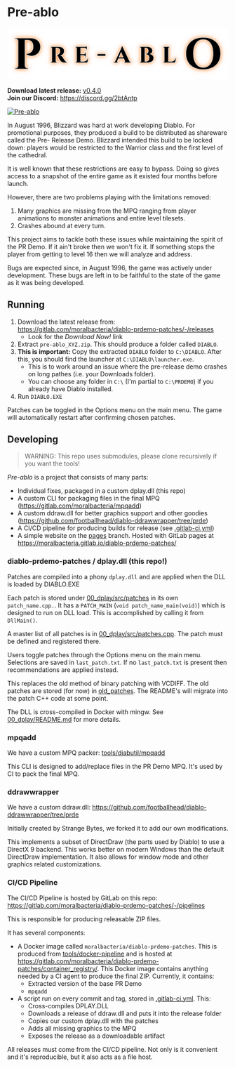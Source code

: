 # Pre-ablo

![Banner](_DOCS/banner.png)

**Download latest release:** [v0.4.0](https://gitlab.com/moralbacteria/diablo-prdemo-patches/-/releases)  
**Join our Discord:** https://discord.gg/2btAntp

<a href="https://www.moddb.com/mods/pre-ablo" title="View Pre-ablo on Mod DB" target="_blank"><img src="https://button.moddb.com/rating/medium/mods/46670.png" alt="Pre-ablo" /></a>

In August 1996, Blizzard was hard at work developing Diablo. For promotional
purposes, they produced a build to be distributed as shareware called the Pre-
Release Demo. Blizzard intended this build to be locked down: players would be
restricted to the Warrior class and the first level of the cathedral.

It is well known that these restrictions are easy to bypass. Doing so gives
access to a snapshot of the entire game as it existed four months before launch.

However, there are two problems playing with the limitations removed:

 1. Many graphics are missing from the MPQ ranging from player animations to
    monster animations and entire level tilesets.
 2. Crashes abound at every turn.

This project aims to tackle both these issues while maintaining the spirit of
the PR Demo. If it ain't broke then we won't fix it. If something stops the
player from getting to level 16 then we will analyze and address.

Bugs are expected since, in August 1996, the game was actively under
development. These bugs are left in to be faithful to the state of the game as
it was being developed.

## Running

 1. Download the latest release from: https://gitlab.com/moralbacteria/diablo-prdemo-patches/-/releases
      * Look for the _Download Now!_ link
 2. Extract `pre-ablo_XYZ.zip`. This should produce a folder called `DIABLO`.
 3. **This is important:** Copy the extracted `DIABLO` folder to `C:\DIABLO`. After this, you should find the launcher at `C:\DIABLO\launcher.exe`.
      * This is to work around an issue where the pre-release demo crashes on long pathes (i.e. your Downloads folder).
      * You can choose any folder in `C:\` (I'm partial to `C:\PRDEMO`) if you already have Diablo installed.
 4. Run `DIABLO.EXE`

Patches can be toggled in the Options menu on the main menu. The game will automatically restart after confirming chosen patches.

## Developing

> WARNING: This repo uses submodules, please clone recursively if you want the tools!

_Pre-ablo_ is a project that consists of many parts:

  * Individual fixes, packaged in a custom dplay.dll (this repo)
  * A custom CLI for packaging files in the final MPQ (https://gitlab.com/moralbacteria/mpqadd)
  * A custom ddraw.dll for better graphics support and other goodies (https://github.com/footballhead/diablo-ddrawwrapper/tree/prde)
  * A CI/CD pipeline for producing builds for release (see [.gitlab-ci.yml](.gitlab-ci.yml))
  * A simple website on the [pages](https://gitlab.com/moralbacteria/diablo-prdemo-patches/-/tree/pages) branch. Hosted with GitLab pages at https://moralbacteria.gitlab.io/diablo-prdemo-patches/

### diablo-prdemo-patches / dplay.dll (this repo!)

Patches are compiled into a phony `dplay.dll` and are applied when the DLL is loaded by DIABLO.EXE

Each patch is stored under [00_dplay/src/patches](00_dplay/src/patches) in its own `patch_name.cpp.`. It has a `PATCH_MAIN` (`void patch_name_main(void)`) which is designed to run on DLL load. This is accomplished by calling it from `DllMain()`.

A master list of all patches is in [00_dplay/src/patches.cpp](00_dplay/src/patches.cpp). The patch must be defined and registered there.

Users toggle patches through the Options menu on the main menu. Selections are saved in `last_patch.txt`. If no `last_patch.txt` is present then recommendations are applied instead.

This replaces the old method of binary patching with VCDIFF. The old patches are stored (for now) in [old_patches](old_patches). The README's will migrate into the patch C++ code at some point.

The DLL is cross-compiled in Docker with mingw. See [00_dplay/README.md](00_dplay/README.md) for more details.

### mpqadd

We have a custom MPQ packer: [tools/diabutil/mpqadd](tools/diabutil/mpqadd)

This CLI is designed to add/replace files in the PR Demo MPQ. It's used by CI to pack the final MPQ.

### ddrawwrapper

We have a custom ddraw.dll: https://github.com/footballhead/diablo-ddrawwrapper/tree/prde

Initially created by Strange Bytes, we forked it to add our own modifications.

This implements a subset of DirectDraw (the parts used by Diablo) to use a DirectX 9 backend. This works better on modern Windows than the default DirectDraw implementation. It also allows for window mode and other graphics related customizations.

### CI/CD Pipeline

The CI/CD Pipeline is hosted by GitLab on this repo: https://gitlab.com/moralbacteria/diablo-prdemo-patches/-/pipelines

This is responsible for producing releasable ZIP files.

It has several components:

  * A Docker image called `moralbacteria/diablo-prdemo-patches`. This is produced from [tools/docker-pipeline](tools/docker-pipeline) and is hosted at https://gitlab.com/moralbacteria/diablo-prdemo-patches/container_registry/. This Docker image contains anything needed by a CI agent to produce the final ZIP. Currently, it contains:
      * Extracted version of the base PR Demo
      * `mpqadd`
  * A script run on every commit and tag, stored in [.gitlab-ci.yml](.gitlab-ci.yml). This:
      * Cross-compiles DPLAY.DLL
      * Downloads a release of ddraw.dll  and puts it into the release folder
      * Copies our custom dplay.dll with the patches
      * Adds all missing graphics to the MPQ
      * Exposes the release as a downloadable artifact

All releases must come from the CI/CD pipeline. Not only is it convenient and it's reproducible, but it also acts as a file host.
